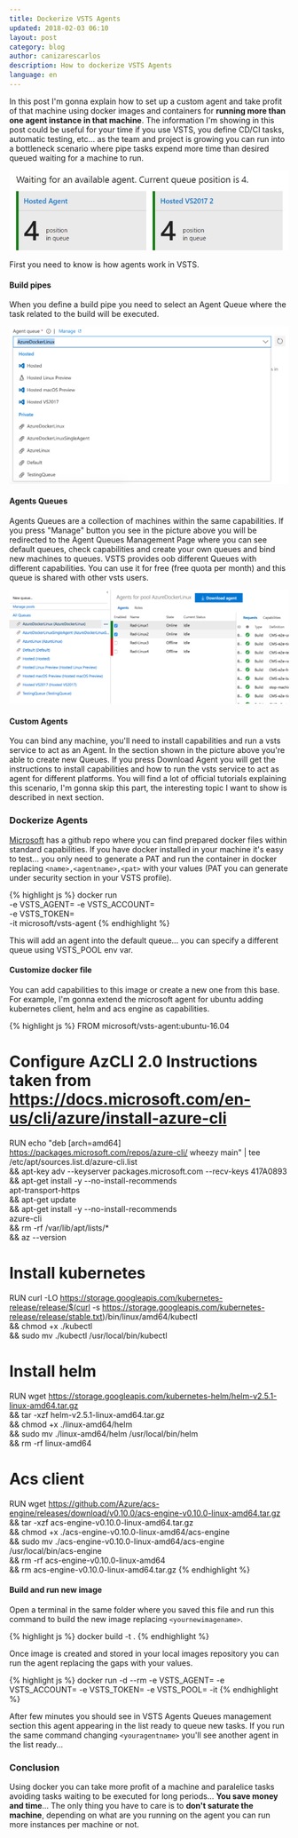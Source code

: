 ```yaml
---
title: Dockerize VSTS Agents
updated: 2018-02-03 06:10
layout: post
category: blog
author: canizarescarlos
description: How to dockerize VSTS Agents
language: en
---
```


In this post I'm gonna explain how to set up a custom agent and take profit of that machine using docker images and containers for <strong>running more than one agent instance in that machine</strong>. The information I'm showing in this post could be useful for your time if you use VSTS, you define CD/CI tasks, automatic testing, etc... as the team and project is growing you can run into a bottleneck scenario where pipe tasks expend more time than desired queued waiting for a machine to run.

<img src='../assets/images/dockerize-vsts-agent-waiting.jpeg' />

First you need to know is how agents work in VSTS. 

#### Build pipes 

When you define a build pipe you need to select an Agent Queue where the task related to the build will be executed.

<img src='../assets/images/dockerize-vsts-agents-build.png' />

#### Agents Queues 

Agents Queues are a collection of machines within the same capabilities. If you press "Manage" button you see in the picture above you will be redirected to the Agent Queues Management Page where you can see default queues, check capabilities and create your own queues and bind new machines to queues. VSTS provides oob different Queues with different capabilities. You can use it for free (free quota per month) and this queue is shared with other vsts users.

<img src='../assets/images/dockerize-vsts-agents-queues.png' />

#### Custom Agents 

You can bind any machine, you'll need to install capabilities and run a vsts service to act as an Agent. In the section shown in the picture above you're able to create new Queues. If you press Download Agent you will get the instructions to install capabilities and how to run the vsts service to act as agent for different platforms. You will find a lot of official tutorials explaining this scenario, I'm gonna skip this part, the interesting topic I want to show is described in next section. 

### Dockerize Agents

[Microsoft](https://github.com/Microsoft/vsts-agent-docker) has a github repo where you can find prepared docker files within standard capabilities. If you have docker installed in your machine it's easy to test... you only need to generate a PAT and run the container in docker replacing `<name>,<agentname>,<pat>` with your values (PAT you can generate under security section in your VSTS profile).

{% highlight js %}
docker run \
  -e VSTS_AGENT=<agentname>
  -e VSTS_ACCOUNT=<name> \
  -e VSTS_TOKEN=<pat> \
  -it microsoft/vsts-agent
{% endhighlight %}

This will add an agent into the default queue... you can specify a different queue using VSTS_POOL env var. 

#### Customize docker file

You can add capabilities to this image or create a new one from this base. For example, I'm gonna extend the microsoft agent for ubuntu adding kubernetes client, helm and acs engine as capabilities.

{% highlight js %}
FROM microsoft/vsts-agent:ubuntu-16.04

# Configure AzCLI 2.0  Instructions taken from https://docs.microsoft.com/en-us/cli/azure/install-azure-cli
RUN echo "deb [arch=amd64] https://packages.microsoft.com/repos/azure-cli/ wheezy main" | tee /etc/apt/sources.list.d/azure-cli.list \
 && apt-key adv --keyserver packages.microsoft.com --recv-keys 417A0893 \
 && apt-get install -y --no-install-recommends \
    apt-transport-https \
 && apt-get update \
 && apt-get install -y --no-install-recommends \
    azure-cli \
 && rm -rf /var/lib/apt/lists/* \
 && az --version

# Install kubernetes
RUN curl -LO https://storage.googleapis.com/kubernetes-release/release/$(curl -s https://storage.googleapis.com/kubernetes-release/release/stable.txt)/bin/linux/amd64/kubectl \
  && chmod +x ./kubectl \
  && sudo mv ./kubectl /usr/local/bin/kubectl

# Install helm
RUN wget https://storage.googleapis.com/kubernetes-helm/helm-v2.5.1-linux-amd64.tar.gz \
  && tar -xzf helm-v2.5.1-linux-amd64.tar.gz \
  && chmod +x ./linux-amd64/helm \
  && sudo mv ./linux-amd64/helm  /usr/local/bin/helm \
  && rm -rf linux-amd64

# Acs client
RUN wget https://github.com/Azure/acs-engine/releases/download/v0.10.0/acs-engine-v0.10.0-linux-amd64.tar.gz \
  && tar -xzf acs-engine-v0.10.0-linux-amd64.tar.gz \
  && chmod +x ./acs-engine-v0.10.0-linux-amd64/acs-engine \
  && sudo mv ./acs-engine-v0.10.0-linux-amd64/acs-engine  /usr/local/bin/acs-engine \
  && rm -rf acs-engine-v0.10.0-linux-amd64 \
  && rm acs-engine-v0.10.0-linux-amd64.tar.gz 
{% endhighlight %}

#### Build and run new image

Open a terminal in the same folder where you saved this file and run this command to build the new image replacing `<yournewimagename>`. 

{% highlight js %}
docker build -t <yournewimagename> .
{% endhighlight %}

Once image is created and stored in your local images repository you can run the agent replacing the gaps with your values.

{% highlight js %}
docker run -d --rm -e VSTS_AGENT=<youragentname> -e VSTS_ACCOUNT=<yourvstsaccount> -e VSTS_TOKEN=<pat> -e VSTS_POOL=<queue> -it <yourimagename>
{% endhighlight %}

After few minutes you should see in VSTS Agents Queues management section this agent appearing in the list ready to queue new tasks. If you run the same command changing `<youragentname>` you'll see another agent in the list ready... 

### Conclusion

Using docker you can take more profit of a machine and paralelice tasks avoiding tasks waiting to be executed for long periods... <strong>You save money and time</strong>... The only thing you have to care is to <strong>don't saturate the machine</strong>, depending on what are you running on the agent you can run more instances per machine or not.







